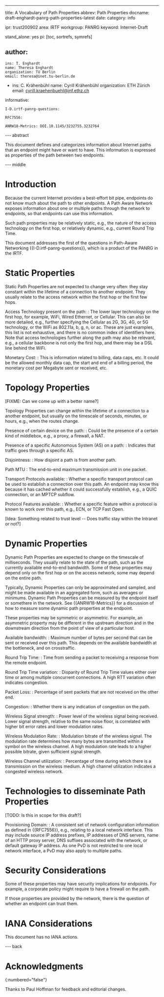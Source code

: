 ---
title: A Vocabulary of Path Properties
abbrev: Path Properties
docname: draft-enghardt-panrg-path-properties-latest
date:
category: info

ipr: trust200902
area: IRTF
workgroup: PANRG
keyword: Internet-Draft

stand_alone: yes
pi: [toc, sortrefs, symrefs]

author:
 -
    ins: T. Enghardt
    name: Theresa Enghardt
    organization: TU Berlin
    email: theresa@inet.tu-berlin.de
 -
    ins: C. Krähenbühl
    name: Cyrill Krähenbühl
    organization: ETH Zürich
    email: cyrill.kraehenbuehl@inf.ethz.ch

informative:

    I-D.irtf-panrg-questions:

    RFC7556:

    ANRW18-Metrics: DOI.10.1145/3232755.3232764

--- abstract

This document defines and categorizes
information about Internet paths that an endpoint might have or want to have.
This information is expressed as properties of the path between two endpoints.

--- middle

# Introduction

Because the current Internet provides a best-effort bit pipe, endpoints do not know much about the path to other endpoints.
A Path Aware Network exposes information about one or multiple paths through the network to endpoints,
so that endpoints can use this information.

Such path properties may be relatively static,
e.g., the nature of the access technology on the first hop,
or relatively dynamic,
e.g., current Round Trip Time.

This document addresses the first of the questions
in Path-Aware Networking {{I-D.irtf-panrg-questions}}, which is a product of the PANRG in the IRTF.


# Static Properties

Static Path Properties are not expected to change very often: they stay constant within the lifetime of a connection to another endpoint.
They usually relate to the access network within the first hop or the first few hops.



Access Technology present on the path:
: The lower layer technology on the first hop, for example, WiFi, Wired Ethernet, or Cellular. This can also be more detailed, e.g., further specifying the Cellular as 2G, 3G, 4G, or 5G technology, or the WiFi as 802.11a, b, g, n, or ac. These are just examples, this list is not exhaustive, and there is no common index of identifiers here. Note that access technologies further along the path may also be relevant, e.g., a cellular backbone is not only the first hop, and there may be a DSL line behind the WiFi.

Monetary Cost:
: This is information related to billing, data caps, etc. It could be the allowed monthly data cap, the start and end of a billing period, the monetary cost per Megabyte sent or received, etc.




# Topology Properties

\[FIXME: Can we come up with a better name?]

Topology Properties can change within the lifetime of a connection to a another endpoint, but usually on the timescale of seconds, minutes, or hours, e.g., when the routes change.



Presence of certain device on the path:
: Could be the presence of a certain kind of middlebox, e.g., a proxy, a firewall, a NAT.

Presence of a specific Autonomous System (AS) on a path:
: Indicates that traffic goes through a specific AS.

Disjointness:
: How disjoint a path is from another path.

Path MTU
: The end-to-end maximum transmission unit in one packet.

Transport Protocols available:
: Whether a specific transport protocol can be used to establish a connection over this path. An endpoint may know this because it has cached whether it could successfully establish, e.g., a QUIC connection, or an MPTCP subflow.

Protocol Features available:
: Whether a specific feature within a protocol is known to work over this path, e.g., ECN, or TCP Fast Open.




\[Idea: Something related to trust level -- Does traffic stay within the Intranet or not?]


# Dynamic Properties

Dynamic Path Properties are expected to change on the timescale of milliseconds.
They usually relate to the state of the path, such as the currently available end-to-end bandwidth.
Some of these properties may depend only on the first hop or on the access network, some may depend on the entire path.

Typically, Dynamic Properties can only be approximated and sampled, and might be made available in an aggregated form, such as averages or minimums.
Dynamic Path Properties can be measured by the endpoint itself or somethere in the network.
See {{ANRW18-Metrics}} for a discussion of how to measure some dynamic path properties at the endpoint.


These properties may be symmetric or asymmetric. For example, an asymmetric property may be different in the upstream direction and in the downstream direction from the point of view of a particular host.



Available bandwidth:
: Maximum number of bytes per second that can be sent or received over this path. This depends on the available bandwidth at the bottleneck, and on crosstraffic.

Round Trip Time:
: Time from sending a packet to receiving a response from the remote endpoint.

Round Trip Time variation:
: Disparity of Round Trip Time values either over time or among multiple concurrent connections. A high RTT variation often indicates congestion.

Packet Loss:
: Percentage of sent packets that are not received on the other end.

Congestion:
: Whether there is any indication of congestion on the path.

Wireless Signal strength:
: Power level of the wireless signal being received. Lower signal strength, relative to the same noise floor, is correlated with higher bit error rates and lower modulation rates.

Wireless Modulation Rate:
: Modulation bitrate of the wireless signal. The modulation rate determines how many bytes are transmitted within a symbol on the wireless channel. A high modulation rate leads to a higher possible bitrate, given sufficient signal strength.

Wireless Channel utilization:
: Percentage of time during which there is a transmission on the wireless medium. A high channel utilization indicates a congested wireless network.



# Technologies to disseminate Path Properties


\[TODO: Is this in scope for this draft?]

Provisioning Domain:
: A consistent set of network configuration information as defined in {{RFC7556}}, e.g., relating to a local network interface. This may include source IP address prefixes, IP addresses of DNS servers, name of an HTTP proxy server, DNS suffixes associated with the network, or default gateway IP address. As one PvD is not restricted to one local network interface, a PvD may also apply to multiple paths.



# Security Considerations

Some of these properties may have security implications for endpoints.
For example, a corporate policy might require to have a firewall on the path.

If those properties are provided by the network, there is the question of whether an endpoint can trust them.


# IANA Considerations

This document has no IANA actions.



--- back

# Acknowledgments
{:numbered="false"}

Thanks to Paul Hoffman for feedback and editorial changes.

